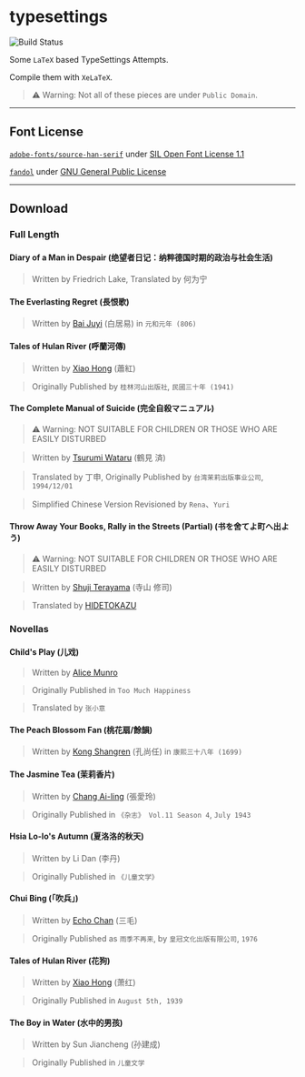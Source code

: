 # typesettings

![Build Status](https://github.com/yuetsin/typesettings/workflows/pdf%20build/badge.svg)

Some `LaTeX` based TypeSettings Attempts.

Compile them with `XeLaTeX`.

> ⚠️ Warning: Not all of these pieces are under `Public Domain`.
---

## Font License

[`adobe-fonts/source-han-serif`](https://github.com/adobe-fonts/source-han-serif) under [SIL Open Font License 1.1](https://github.com/adobe-fonts/source-han-serif/blob/master/LICENSE.txt)

[`fandol`](https://ctan.org/pkg/fandol) under [GNU General Public License](https://ctan.org/license/gpl)

---
## Download

### Full Length

#### Diary of a Man in Despair (绝望者日记：纳粹德国时期的政治与社会生活)

> Written by Friedrich Lake, Translated by 何为宁

#### The Everlasting Regret (長恨歌)

> Written by [Bai Juyi](https://zh.wikipedia.org/zh/白居易) (白居易) in `元和元年 (806)`

#### Tales of Hulan River (呼蘭河傳)

> Written by [Xiao Hong](https://zh.wikipedia.org/wiki/萧红) (蕭紅)

> Originally Published by `桂林河山出版社`, `民國三十年 (1941)`

#### The Complete Manual of Suicide (完全自殺マニュアル)

> ⚠️ Warning: NOT SUITABLE FOR CHILDREN OR THOSE WHO ARE EASILY DISTURBED

> Written by [Tsurumi Wataru](https://ja.wikipedia.org/wiki/鶴見済) (鶴見 済)

> Translated by 丁申, Originally Published by `台湾茉莉出版事业公司`, `1994/12/01`

> Simplified Chinese Version Revisioned by `Rena`、`Yuri`

#### Throw Away Your Books, Rally in the Streets (Partial) (书を舍てよ町へ出よう)

> ⚠️ Warning: NOT SUITABLE FOR CHILDREN OR THOSE WHO ARE EASILY DISTURBED

> Written by [Shuji Terayama](https://ja.wikipedia.org/wiki/寺山修司) (寺山 修司)

> Translated by [HIDETOKAZU](https://www.douban.com/people/HIDETOKAZU/)

### Novellas

#### Child's Play (儿戏)

> Written by [Alice Munro](https://en.wikipedia.org/wiki/Alice_Munro)

> Originally Published in `Too Much Happiness`

> Translated by `张小意`

#### The Peach Blossom Fan (桃花扇/餘韻)

> Written by [Kong Shangren](https://zh.wikipedia.org/zh/孔尚任) (孔尚任) in `康熙三十八年 (1699)`

#### The Jasmine Tea (茉莉香片)

> Written by [Chang Ai-ling](https://zh.wikipedia.org/wiki/張愛玲) (張愛玲)

> Originally Published in `《杂志》 Vol.11 Season 4`, `July 1943`

#### Hsia Lo-lo's Autumn (夏洛洛的秋天)

> Written by Li Dan (李丹)

> Originally Published in `《儿童文学》`

#### Chui Bing (「吹兵」)

> Written by [Echo Chan](https://zh.wikipedia.org/wiki/三毛_(作家)) (三毛)

> Originally Published as `雨季不再来`, by `皇冠文化出版有限公司`, `1976`

#### Tales of Hulan River (花狗)

> Written by [Xiao Hong](https://zh.wikipedia.org/wiki/萧红) (萧红)

> Originally Published in `August 5th, 1939`

#### The Boy in Water (水中的男孩)

> Written by Sun Jiancheng (孙建成)

> Originally Published in `儿童文学`
